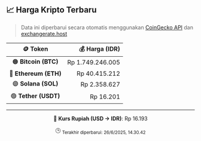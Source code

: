 

<!-- HARGA_KRIPTO -->
## 📈 Harga Kripto Terbaru

> Data ini diperbarui secara otomatis menggunakan [CoinGecko API](https://www.coingecko.com/) dan [exchangerate.host](https://exchangerate.host/)

<div align="center">

| 🪙 Token | 💰 Harga (IDR) |
|:------:|---------------:|
| 🟠 **Bitcoin (BTC)**   | Rp 1.749.246.005 |
| 🔵 **Ethereum (ETH)**  | Rp 40.415.212 |
| 🟣 **Solana (SOL)**    | Rp 2.358.627 |
| 🟢 **Tether (USDT)**   | Rp 16.201 |

---

💱 **Kurs Rupiah (USD → IDR)**: Rp 16.193

🕒 <sub>Terakhir diperbarui: 26/6/2025, 14.30.42</sub>

</div>
<!-- /HARGA_KRIPTO -->